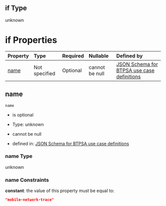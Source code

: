 ## if Type

unknown

# if Properties

| Property      | Type          | Required | Nullable       | Defined by                                                                                                                                                                                                        |
| :------------ | :------------ | :------- | :------------- | :---------------------------------------------------------------------------------------------------------------------------------------------------------------------------------------------------------------- |
| [name](#name) | Not specified | Optional | cannot be null | [JSON Schema for BTPSA use case definitions](btpsa-usecase-properties-services-items-allof-1-then-allof-72-if-properties-name.md "undefined#/properties/services/items/allOf/1/then/allOf/72/if/properties/name") |

## name



`name`

*   is optional

*   Type: unknown

*   cannot be null

*   defined in: [JSON Schema for BTPSA use case definitions](btpsa-usecase-properties-services-items-allof-1-then-allof-72-if-properties-name.md "undefined#/properties/services/items/allOf/1/then/allOf/72/if/properties/name")

### name Type

unknown

### name Constraints

**constant**: the value of this property must be equal to:

```json
"mobile-network-trace"
```
